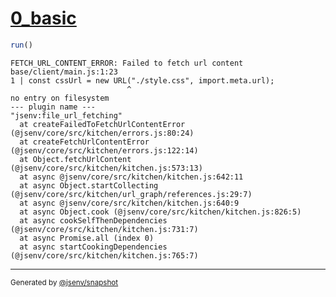 # [0_basic](../../js_import_meta_url_not_found_build.test.mjs#L22)

```js
run()
```

```console
FETCH_URL_CONTENT_ERROR: Failed to fetch url content
base/client/main.js:1:23
1 | const cssUrl = new URL("./style.css", import.meta.url);
                          ^
no entry on filesystem
--- plugin name ---
"jsenv:file_url_fetching"
  at createFailedToFetchUrlContentError (@jsenv/core/src/kitchen/errors.js:80:24)
  at createFetchUrlContentError (@jsenv/core/src/kitchen/errors.js:122:14)
  at Object.fetchUrlContent (@jsenv/core/src/kitchen/kitchen.js:573:13)
  at async @jsenv/core/src/kitchen/kitchen.js:642:11
  at async Object.startCollecting (@jsenv/core/src/kitchen/url_graph/references.js:29:7)
  at async @jsenv/core/src/kitchen/kitchen.js:640:9
  at async Object.cook (@jsenv/core/src/kitchen/kitchen.js:826:5)
  at async cookSelfThenDependencies (@jsenv/core/src/kitchen/kitchen.js:731:7)
  at async Promise.all (index 0)
  at async startCookingDependencies (@jsenv/core/src/kitchen/kitchen.js:765:7)
```

---

<sub>
  Generated by <a href="https://github.com/jsenv/core/tree/main/packages/tooling/snapshot">@jsenv/snapshot</a>
</sub>
